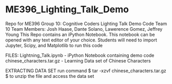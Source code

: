 # ME396_Lighting_Talk_Demo
Repo for ME396 Group 10: Cognitive Coders Lighting Talk Demo Code 
Team 10 Team Members: Josh Haase, Dante Solano, Lawerence Gomez, Jeffrey Young
This Repo contains an iPython Notebook. This notebook can be opened with any text editor of your choice.
Students will need to import Jupyter, Scipy, and Matplotlib to run this code 

FILES: Lightning_Talk.ipynb - iPython Notebook containing demo code 
chinese_characters.tar.gz - Learning Data set of Chinese Characters

EXTRACTING DATA SET 
run command $ tar -xzvf chinese_characters.tar.gz $ to unzip the file and access the data set 